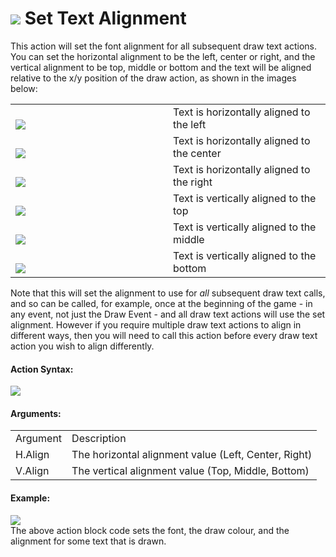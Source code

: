 #  ![](https://gms.magecorn.com/Manual/assets/Images/Scripting_Reference/Drag_And_Drop/Reference/Drawing/i_Drawing_Set_Text_Alignment.png) Set Text Alignment

This action will set the font alignment for all subsequent draw text
actions. You can set the horizontal alignment to be the left, center or
right, and the vertical alignment to be top, middle or bottom and the
text will be aligned relative to the x/y position of the draw action, as
shown in the images below:

<table>
<colgroup>
<col style="width: 50%" />
<col style="width: 50%" />
</colgroup>
<tbody>
<tr class="odd">
<td><br />
<img
src="https://gms.magecorn.com/Manual/assets/Images/Scripting_Reference/Drag_And_Drop/Reference/Drawing/fa_left.png" /><br />
</td>
<td>Text is horizontally aligned to the left</td>
</tr>
<tr class="even">
<td><br />
<img
src="https://gms.magecorn.com/Manual/assets/Images/Scripting_Reference/Drag_And_Drop/Reference/Drawing/fa_center.png" /><br />
</td>
<td>Text is horizontally aligned to the center</td>
</tr>
<tr class="odd">
<td><br />
<img
src="https://gms.magecorn.com/Manual/assets/Images/Scripting_Reference/Drag_And_Drop/Reference/Drawing/fa_right.png" /><br />
</td>
<td>Text is horizontally aligned to the right</td>
</tr>
<tr class="even">
<td><br />
<img
src="https://gms.magecorn.com/Manual/assets/Images/Scripting_Reference/Drag_And_Drop/Reference/Drawing/fa_top.png" /><br />
</td>
<td>Text is vertically aligned to the top</td>
</tr>
<tr class="odd">
<td><br />
<img
src="https://gms.magecorn.com/Manual/assets/Images/Scripting_Reference/Drag_And_Drop/Reference/Drawing/fa_middle.png" /><br />
</td>
<td>Text is vertically aligned to the middle</td>
</tr>
<tr class="even">
<td><br />
<img
src="https://gms.magecorn.com/Manual/assets/Images/Scripting_Reference/Drag_And_Drop/Reference/Drawing/fa_bottom.png" /><br />
</td>
<td>Text is vertically aligned to the bottom</td>
</tr>
</tbody>
</table>

Note that this will set the alignment to use for *all* subsequent draw
text calls, and so can be called, for example, once at the beginning of
the game - in any event, not just the Draw Event - and all draw text
actions will use the set alignment. However if you require multiple draw
text actions to align in different ways, then you will need to call this
action before every draw text action you wish to align differently.

#### Action Syntax:

  
![](https://gms.magecorn.com/Manual/assets/Images/Scripting_Reference/Drag_And_Drop/Reference/Drawing/a_Drawing_Set_Text_Alignment.png)  

#### Arguments:

|          |                                                      |
|----------|------------------------------------------------------|
| Argument | Description                                          |
| H.Align  | The horizontal alignment value (Left, Center, Right) |
| V.Align  | The vertical alignment value (Top, Middle, Bottom)   |

#### Example:

  
![](https://gms.magecorn.com/Manual/assets/Images/Scripting_Reference/Drag_And_Drop/Reference/Drawing/e_Drawing_Draw_Value.png)  
The above action block code sets the font, the draw colour, and the
alignment for some text that is drawn.
